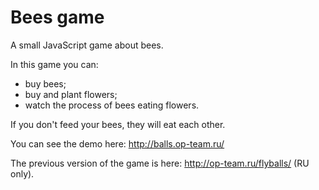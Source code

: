 Bees game
=======

A small JavaScript game about bees.

In this game you can:
- buy bees;
- buy and plant flowers;
- watch the process of bees eating flowers.

If you don't feed your bees, they will eat each other.

You can see the demo here: http://balls.op-team.ru/

The previous version of the game is here: http://op-team.ru/flyballs/ (RU only).
